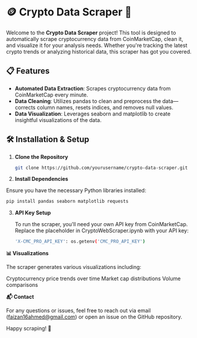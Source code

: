 # 🪙 Crypto Data Scraper 🚀

Welcome to the **Crypto Data Scraper** project! This tool is designed to automatically scrape cryptocurrency data from CoinMarketCap, clean it, and visualize it for your analysis needs. Whether you're tracking the latest crypto trends or analyzing historical data, this scraper has got you covered.

## 📋 Features

- **Automated Data Extraction**: Scrapes cryptocurrency data from CoinMarketCap every minute.
- **Data Cleaning**: Utilizes pandas to clean and preprocess the data—corrects column names, resets indices, and removes null values.
- **Data Visualization**: Leverages seaborn and matplotlib to create insightful visualizations of the data.

## 🛠️ Installation & Setup

1. **Clone the Repository**

   ```bash
   git clone https://github.com/yourusername/crypto-data-scraper.git

2. **Install Dependencies**

  Ensure you have the necessary Python libraries installed:
  ```bash
  pip install pandas seaborn matplotlib requests
   ```
3. **API Key Setup**

   To run the scraper, you'll need your own API key from CoinMarketCap. Replace the placeholder in CryptoWebScraper.ipynb with your API key:
   ```bash
   'X-CMC_PRO_API_KEY': os.getenv('CMC_PRO_API_KEY')
   ```


**📊 Visualizations**

The scraper generates various visualizations including:

Cryptocurrency price trends over time
Market cap distributions
Volume comparisons

**📬 Contact**

For any questions or issues, feel free to reach out via email (faizan16ahmed@gmail.com) or open an issue on the GitHub repository.

Happy scraping! 🥳





